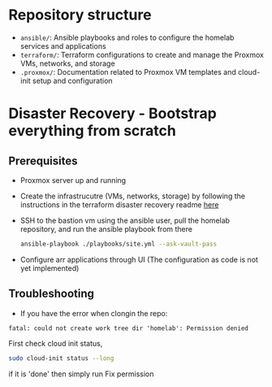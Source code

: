 # Repository structure
- `ansible/`: Ansible playbooks and roles to configure the homelab services and applications
- `terraform/`: Terraform configurations to create and manage the Proxmox VMs, networks, and storage
- `.proxmox/`: Documentation related to Proxmox VM templates and cloud-init setup and configuration

# Disaster Recovery - Bootstrap everything from scratch

## Prerequisites
- Proxmox server up and running

- Create the infrastrucutre (VMs, networks, storage) by following the instructions in the terraform disaster recovery readme [here](./terraform/README.md)

- SSH to the bastion vm using the ansible user, pull the homelab repository, and run the ansible playbook from there

    ```bash
    ansible-playbook ./playbooks/site.yml --ask-vault-pass
    ```

- Configure arr applications through UI (The configuration as code is not yet implemented)

## Troubleshooting
- If you have the error when clongin the repo:
```
fatal: could not create work tree dir 'homelab': Permission denied
```
First check cloud init status, 
```bash
sudo cloud-init status --long
```
if it is 'done' then simply run
Fix permission 
